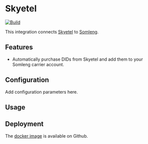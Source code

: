 # Skyetel

[![Build](https://github.com/somleng/somleng-integrations/actions/workflows/skyetel.yml/badge.svg)](https://github.com/somleng/somleng-integrations/actions/workflows/skyetel.yml)

This integration connects [Skyetel](https://skyetel.com/) to [Somleng](https://www.somleng.org/docs.html).

## Features

* Automatically purchase DIDs from Skyetel and add them to your Somleng carrier account.

## Configuration

Add configuration parameters here.

## Usage

## Deployment

The [docker image](https://github.com/somleng/somleng-integrations/pkgs/container/somleng-skyetel) is available on Github.
